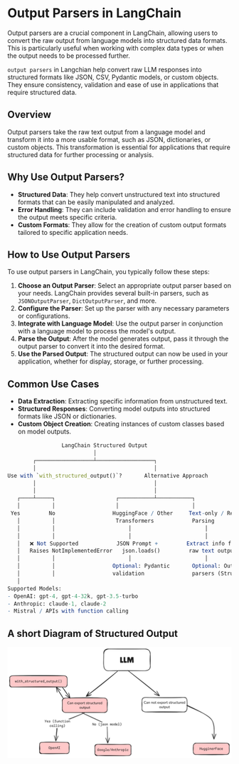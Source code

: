# Output Parsers in LangChain
Output parsers are a crucial component in LangChain, allowing users to convert the raw output from language models into structured data formats. This is particularly useful when working with complex data types or when the output needs to be processed further.

```output parsers``` in Langchian help convert raw LLM responses into structured formats like JSON, CSV, Pydantic models, or custom objects. They ensure consistency, validation and ease of use in applications that require structured data.

## Overview
Output parsers take the raw text output from a language model and transform it into a more usable format, such as JSON, dictionaries, or custom objects. This transformation is essential for applications that require structured data for further processing or analysis.

## Why Use Output Parsers?
- **Structured Data**: They help convert unstructured text into structured formats that can be easily manipulated and analyzed.
- **Error Handling**: They can include validation and error handling to ensure the output meets specific criteria.
- **Custom Formats**: They allow for the creation of custom output formats tailored to specific application needs.
## How to Use Output Parsers
To use output parsers in LangChain, you typically follow these steps:
1. **Choose an Output Parser**: Select an appropriate output parser based on your needs. LangChain provides several built-in parsers, such as `JSONOutputParser`, `DictOutputParser`, and more.
2. **Configure the Parser**: Set up the parser with any necessary parameters or configurations.
3. **Integrate with Language Model**: Use the output parser in conjunction with a language model to process the model's output.
4. **Parse the Output**: After the model generates output, pass it through the output parser to convert it into the desired format.
5. **Use the Parsed Output**: The structured output can now be used in your application, whether for display, storage, or further processing.


## Common Use Cases
- **Data Extraction**: Extracting specific information from unstructured text.
- **Structured Responses**: Converting model outputs into structured formats like JSON or dictionaries.
- **Custom Object Creation**: Creating instances of custom classes based on model outputs.

```mathematica
                 LangChain Structured Output
                           │
        ┌──────────────────┴──────────────────┐
        │                                     │
Use with `with_structured_output()`?       Alternative Approach
        │                                     │
        │                                     │
   ┌────┴─────┐                   ┌───────────┴───────────┐
   │          │                   │                       │
 Yes         No                  HuggingFace / Other     Text-only / Regex
   │          │                   Transformers            Parsing
   │          │                       │                       │
   │          │                       │                       │
   │   ❌ Not Supported            JSON Prompt +         Extract info from
   │   Raises NotImplementedError   json.loads()         raw text output
   │          │                       │                       │
   │          │                  Optional: Pydantic       Optional: Output
   │          │                  validation               parsers (StructuredOutputParser)
   │
Supported Models:
- OpenAI: gpt-4, gpt-4-32k, gpt-3.5-turbo
- Anthropic: claude-1, claude-2
- Mistral / APIs with function calling
```
## A short Diagram of Structured Output
![Mahfuz Raihan Image](llm_image_mahfuz_raihan.jpeg)